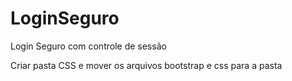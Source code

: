 # LoginSeguro
Login Seguro com controle de sessão

Criar pasta CSS e mover os arquivos bootstrap e css para a pasta
